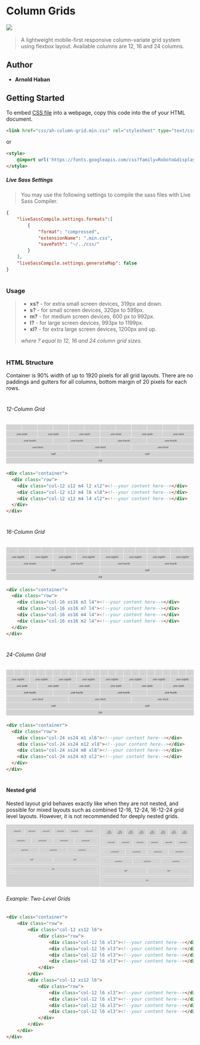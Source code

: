 <!--
docs:
title: "Column Grids"
layout: detail
section: components
excerpt: "A CSS only responsive grid."
contributor: Arnold Haban
-->
# Column Grids

![](https://img.shields.io/badge/version-1.0.0-blue.svg)

>A lightweight mobile-first responsive column-variate grid system using flexbox layout. Available columns are 12, 16 and 24 columns.


## Author

* **Arnold Haban**

## Getting Started

To embed [CSS file](https://github.com/hsbyte/ah-column-grids/master/ah-column-grid.min.css) into a webpage, copy this code into the <head> of your HTML document. 

```html
<link href="css/ah-column-grid.min.css" rel="stylesheet" type="text/css">
```
or

```html
<style>
    @import url('https://fonts.googleapis.com/css?family=Roboto&display=swap');
</style>
```
##### Live Sass Settings

>You may use the following settings to compile the sass files with Live Sass Compiler.
```json
{
    "liveSassCompile.settings.formats":[
        {
            "format": "compressed",
            "extensionName": ".min.css",
            "savePath": "~/../css/"
        }
    ],
    "liveSassCompile.settings.generateMap": false
}
```

#
### Usage 

>* **xs?** - for extra small screen devices, 319px and down.
>* **s?** - for small screen devices, 320px to 599px.
>* **m?** - for medium screen devices, 600 px to 992px.
>* **l?** - for large screen devices, 993px to 1199px.
>* **xl?** - for extra large screen devices, 1200px and up.
><p><i>where ? equal to 12, 16 and 24 column grid sizes.</i></p>

#
### HTML Structure

Container is 90% width of up to 1920 pixels for all grid layouts. There are no paddings and gutters for all columns, bottom margin of 20 pixels for each rows.

#
###### 12-Column Grid

![](.md/12-grid.png)

```html
<div class="container">
  <div class="row">
    <div class="col-12 s12 m4 l2 xl2"><!--your content here--></div>
    <div class="col-12 s12 m4 l6 xl8"><!--your content here--></div>
    <div class="col-12 s12 m4 l4 xl2"><!--your content here--></div>
  </div>
</div>
```

#
###### 16-Column Grid

![](.md/16-grid.png)

```html
<div class="container">
  <div class="row">
    <div class="col-16 xs16 m3 l4"><!--your content here--></div>
    <div class="col-16 xs16 m7 l4"><!--your content here--></div>
    <div class="col-16 xs16 m4 l4"><!--your content here--></div>
    <div class="col-16 xs16 m2 l4"><!--your content here--></div>
  </div>
</div>
```
#
###### 24-Column Grid

![](.md/24-grid.png)

```html
<div class="container">
  <div class="row">
    <div class="col-24 xs24 m1 xl6"><!--your content here--></div>
    <div class="col-24 xs24 m12 xl8"><!--your content here--></div>
    <div class="col-24 xs24 m8 xl8"><!--your content here--></div>
    <div class="col-24 xs24 m3 xl2"><!--your content here--></div>
  </div>
</div>
```
#
#### Nested grid

Nested layout grid behaves exactly like when they are not nested, and possible for mixed layouts such as combined 12-16, 12-24, 16-12-24 grid level layouts. However, it is not recommended for deeply nested grids.

![](.md/nested-grid.png)

###### Example: Two-Level Grids
```html
<div class="container">
    <div class="row">
        <div class="col-12 xs12 l6">
            <div class="row">
                <div class="col-12 l6 xl3"><!--your content here--></div>
                <div class="col-12 l6 xl3"><!--your content here--></div>
                <div class="col-12 l6 xl3"><!--your content here--></div>
                <div class="col-12 l6 xl3"><!--your content here--></div>
            </div>
        </div>
        <div class="col-12 xs12 l6">
            <div class="row">
                <div class="col-12 l6 xl3"><!--your content here--></div>
                <div class="col-12 l6 xl3"><!--your content here--></div>
                <div class="col-12 l6 xl3"><!--your content here--></div>
                <div class="col-12 l6 xl3"><!--your content here--></div>
            </div>
        </div>
    </div>
</div>
```
#
